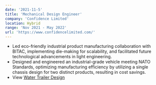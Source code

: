 ```yaml
---
date: '2021-11-5'
title: 'Mechanical Design Engineer'
company: 'Confidence Limited'
location: Hybrid
range: 'Nov 2021 - May 2022'
url: 'https://www.confidencelimited.com/'
---
```


- Led eco-friendly industrial product manufacturing collaboration with BITAC, implementing die-making for scalability, and facilitated future technological advancements in light engineering.
- Designed and engineered an industrial-grade vehicle meeting NATO Standards, optimizing manufacturing efficiency by utilizing a single chassis design for two distinct products, resulting in cost savings.
- View [Water Trailer Design](https://www.linkedin.com/in/saifuddin-rakib/overlay/experience/1919020260/multiple-media-viewer/?profileId=ACoAABuKaPQBh2dSE1OBis9gqDmRRIcXBOXR62Y&treasuryMediaId=1635487477175&type=DOCUMENT)
